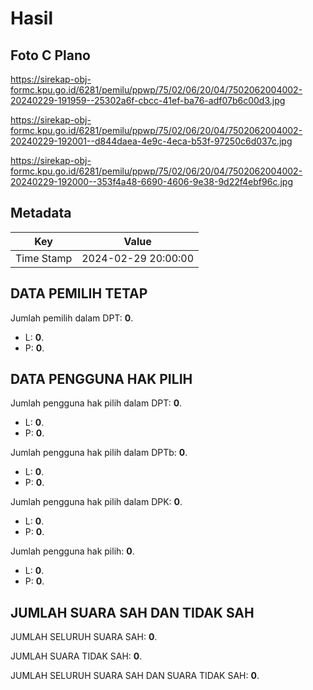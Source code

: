 # Hasil

## Foto C Plano

https://sirekap-obj-formc.kpu.go.id/6281/pemilu/ppwp/75/02/06/20/04/7502062004002-20240229-191959--25302a6f-cbcc-41ef-ba76-adf07b6c00d3.jpg

https://sirekap-obj-formc.kpu.go.id/6281/pemilu/ppwp/75/02/06/20/04/7502062004002-20240229-192001--d844daea-4e9c-4eca-b53f-97250c6d037c.jpg

https://sirekap-obj-formc.kpu.go.id/6281/pemilu/ppwp/75/02/06/20/04/7502062004002-20240229-192000--353f4a48-6690-4606-9e38-9d22f4ebf96c.jpg


## Metadata

| Key        | Value               |
| ---------- | ------------------- |
| Time Stamp | 2024-02-29 20:00:00 |


## DATA PEMILIH TETAP

Jumlah pemilih dalam DPT: **0**.
 * L: **0**.
 * P: **0**.

## DATA PENGGUNA HAK PILIH

Jumlah pengguna hak pilih dalam DPT: **0**.
 * L: **0**.
 * P: **0**.

Jumlah pengguna hak pilih dalam DPTb: **0**.
 * L: **0**.
 * P: **0**.

Jumlah pengguna hak pilih dalam DPK: **0**.
 * L: **0**.
 * P: **0**.

Jumlah pengguna hak pilih: **0**.
 * L: **0**.
 * P: **0**.

## JUMLAH SUARA SAH DAN TIDAK SAH

JUMLAH SELURUH SUARA SAH: **0**.

JUMLAH SUARA TIDAK SAH: **0**.

JUMLAH SELURUH SUARA SAH DAN SUARA TIDAK SAH: **0**.


